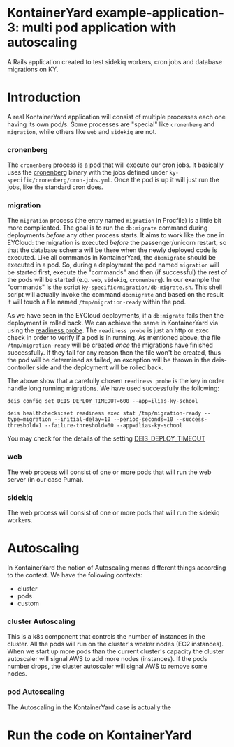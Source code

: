 # KontainerYard example-application-3: multi pod application with autoscaling

A Rails application created to test sidekiq workers, cron jobs and database migrations on KY.

# Introduction

A real KontainerYard application will consist of multiple processes each one having its own pod/s. Some processes are "special" like `cronenberg` and `migration`, while others like `web` and `sidekiq` are not. 

### cronenberg
The `cronenberg` process is a pod that will execute our cron jobs. It basically uses the [cronenberg](https://github.com/ess/cronenberg) binary with the jobs defined under `ky-specific/cronenberg/cron-jobs.yml`. Once the pod is up it will just run the jobs, like the standard cron does.

### migration
The `migration` process (the entry named `migration` in Procfile) is a little bit more complicated. The goal is to run the `db:migrate` command during deployments _before_ any other process starts. It aims to work like the one in EYCloud: the migration is executed _before_ the passenger/unicorn restart, so that the database schema will be there when the newly deployed code is executed. Like all commands in KontainerYard, the `db:migrate` should be executed in a pod. So, during a deployment the pod named `migration` will be started first, execute the "commands" and then (if successful) the rest of the pods will be started (e.g. `web`, `sidekiq`, `cronenberg`). In our example the "commands" is the script `ky-specific/migration/db-migrate.sh`. This shell script will actually invoke the command `db:migrate` and based on the result it will touch a file named `/tmp/migration-ready` within the pod.

As we have seen in the EYCloud deployments, if a `db:migrate` fails then the deployment is rolled back. We can achieve the same in KontainerYard via using the [readiness probe](https://docs.teamhephy.com/applications/managing-app-configuration/#custom-health-checks). The `readiness probe` is just an http or exec check in order to verify if a pod is in running. As mentioned above, the file `/tmp/migration-ready` will be created _once_ the migrations have finished successfully. If they fail for any reason then the file won't be created, thus the pod will be determined as failed, an exception will be thrown in the deis-controller side and the deployment will be rolled back.

The above show that a carefully chosen `readiness probe` is the key in order handle long running migrations. We have used successfully the following:

```
deis config set DEIS_DEPLOY_TIMEOUT=600 --app=ilias-ky-school

deis healthchecks:set readiness exec stat /tmp/migration-ready --type=migration --initial-delay=10 --period-seconds=10 --success-threshold=1 --failure-threshold=60 --app=ilias-ky-school

```
You may check for the details of the setting [DEIS_DEPLOY_TIMEOUT](https://docs.teamhephy.com/applications/deploying-apps/#tuning-application-settings)

### web
The web process will consist of one or more pods that will run the web server (in our case Puma).

### sidekiq
The web process will consist of one or more pods that will run the sidekiq workers.

# Autoscaling
In KontainerYard the notion of Autoscaling means different things according to the context. We have the following contexts:

* cluster
* pods
* custom

### cluster Autoscaling

This is a k8s component that controls the number of instances in the cluster. All the pods will run on the cluster's worker nodes (EC2 instances). When we start up more pods than the current cluster's capacity the  cluster autoscaler will signal AWS to add more nodes (instances). If the pods number drops, the cluster autoscaler will signal AWS to remove some nodes.


### pod Autoscaling

The Autoscaling in the KontainerYard case is actually the [](https://docs.teamhephy.com/applications/managing-app-processes/#autoscale)


# Run the code on KontainerYard


